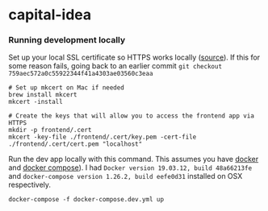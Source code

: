 # capital-idea

### Running development locally
Set up your local SSL certificate so HTTPS works locally ([source](https://www.freecodecamp.org/news/how-to-set-up-https-locally-with-create-react-app/)). If this for some reason fails, going back to an earlier commit `git checkout 759aec572a0c55922344f41a4303ae03560c3eaa`
```
# Set up mkcert on Mac if needed
brew install mkcert
mkcert -install

# Create the keys that will allow you to access the frontend app via HTTPS
mkdir -p frontend/.cert
mkcert -key-file ./frontend/.cert/key.pem -cert-file ./frontend/.cert/cert.pem "localhost"
```

Run the dev app locally with this command. This assumes you have [docker](https://docs.docker.com/get-docker/) and [docker compose](https://docs.docker.com/compose/install/)). I had `Docker version 19.03.12, build 48a66213fe` and `docker-compose version 1.26.2, build eefe0d31` installed on OSX respectively.
```
docker-compose -f docker-compose.dev.yml up
```
